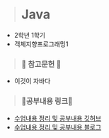 > # Java

- 2학년 1학기
- 객체지향프로그래밍1
> ### 📖 참고문헌 📖
- 이것이 자바다
> ### 🎈공부내용 링크🎈
- [수업내용 정리 및 공부내용 깃허브](https://github.com/blueconecell/blog-code/tree/main/Java)
- [수업내용 정리 및 공부내용 블로그](https://blueconecell.tistory.com/category/Java)
